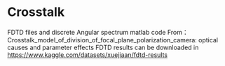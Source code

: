# Crosstalk
FDTD files and discrete Angular spectrum matlab code From：
Crosstalk_model_of_division_of_focal_plane_polarization_camera: optical causes and parameter effects
FDTD results can be downloaded in https://www.kaggle.com/datasets/xuejiaan/fdtd-results
